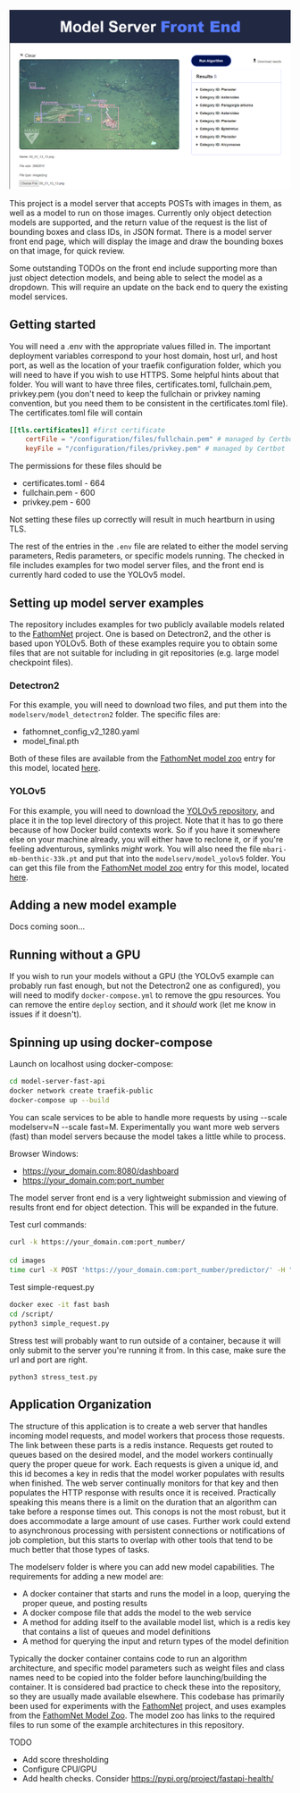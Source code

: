 ![Model Serving Example](./images/model-server-screenshot.png)

This project is a model server that accepts POSTs with images in them, as well as a model to run on those images. Currently only object detection models are supported, and the return value of the request is the list of bounding boxes and class IDs, in JSON format. There is a model server front end page, which will display the image and draw the bounding boxes on that image, for quick review. 

Some outstanding TODOs on the front end include supporting more than just object detection models, and being able to select the model as a dropdown. This will require an update on the back end to query the existing model services.

## Getting started

You will need a .env with the appropriate values filled in. The important deployment variables correspond to your host domain, host url, and host port, as well as the location of your traefik configuration folder, which you will need to have if you wish to use HTTPS. Some helpful hints about that folder. You will want to have three files, certificates.toml, fullchain.pem, privkey.pem (you don't need to keep the fullchain or privkey naming convention, but you need them to be consistent in the certificates.toml file). The certificates.toml file will contain

```toml
[[tls.certificates]] #first certificate
    certFile = "/configuration/files/fullchain.pem" # managed by Certbot
    keyFile = "/configuration/files/privkey.pem" # managed by Certbot
```

The permissions for these files should be
* certificates.toml - 664
* fullchain.pem - 600
* privkey.pem - 600

Not setting these files up correctly will result in much heartburn in using TLS.

The rest of the entries in the `.env` file are related to either the model serving parameters, Redis parameters, or specific models running. The checked in file includes examples for two model server files, and the front end is currently hard coded to use the YOLOv5 model.

## Setting up model server examples

The repository includes examples for two publicly available models related to the [FathomNet](https://fathomnet.org) project. One is based on Detectron2, and the other is based upon YOLOv5. Both of these examples require you to obtain some files that are not suitable for including in git repositories (e.g. large model checkpoint files). 

### Detectron2

For this example, you will need to download two files, and put them into the `modelserv/model_detectron2` folder. The specific files are:
* fathomnet_config_v2_1280.yaml
* model_final.pth

Both of these files are available from the [FathomNet model zoo](https://github.com/fathomnet/models) entry for this model, located [here](https://zenodo.org/record/5571043#.Yv59qC7ML9Z). 

### YOLOv5

For this example, you will need to download the [YOLOv5 repository](https://github.com/ultralytics/yolov5), and place it in the top level directory of this project. Note that it has to go there because of how Docker build contexts work. So if you have it somewhere else on your machine already, you will either have to reclone it, or if you're feeling adventurous, symlinks _might_ work. You will also need the file `mbari-mb-benthic-33k.pt` and put that into the `modelserv/model_yolov5` folder. You can get this file from the [FathomNet model zoo](https://github.com/fathomnet/models) entry for this model, located [here](https://zenodo.org/record/5539915#.Yv6gvS7ML9Y).

## Adding a new model example

Docs coming soon...

## Running without a GPU

If you wish to run your models without a GPU (the YOLOv5 example can probably run fast enough, but not the Detectron2 one as configured), you will need to modify `docker-compose.yml` to remove the gpu resources. You can remove the entire `deploy` section, and it _should_ work (let me know in issues if it doesn't).

## Spinning up using docker-compose

Launch on localhost using docker-compose:
```bash
cd model-server-fast-api
docker network create traefik-public
docker-compose up --build
```
You can scale services to be able to handle more requests by using --scale modelserv=N --scale fast=M. Experimentally you want more web servers (fast) than model servers because the model takes a little while to process. 

Browser Windows:
- https://your_domain.com:8080/dashboard
- https://your_domain.com:port_number

The model server front end is a very lightweight submission and viewing of results front end for object detection. This will be expanded in the future.

Test curl commands:
```bash
curl -k https://your_domain.com:port_number/

cd images
time curl -X POST 'https://your_domain.com:port_number/predictor/' -H "accept: application/json" -H "Content-Type: multipart/form-data" -F "model_type=image_queue_yolov5" -F "file=@00_01_13_13.png;type=image/png"
```

Test simple-request.py
```bash
docker exec -it fast bash
cd /script/
python3 simple_request.py
```

Stress test will probably want to run outside of a container, because it will only submit to the server you're running it from. In this case, make sure the url and port are right.
```
python3 stress_test.py
```

## Application Organization

The structure of this application is to create a web server that handles incoming model requests, and model workers that process those requests. The link between these parts is a redis instance. Requests get routed to queues based on the desired model, and the model workers continually query the proper queue for work. Each requests is given a unique id, and this id becomes a key in redis that the model worker populates with results when finished. The web server continually monitors for that key and then populates the HTTP response with results once it is received. Practically speaking this means there is a limit on the duration that an algorithm can take before a response times out. This conops is not the most robust, but it does accommodate a large amount of use cases. Further work could extend to asynchronous processing with persistent connections or notifications of job completion, but this starts to overlap with other tools that tend to be much better that those types of tasks.

The modelserv folder is where you can add new model capabilities. The requirements for adding a new model are:

- A docker container that starts and runs the model in a loop, querying the proper queue, and posting results
- A docker compose file that adds the model to the web service
- A method for adding itself to the available model list, which is a redis key that contains a list of queues and model definitions
- A method for querying the input and return types of the model definition

Typically the docker container contains code to run an algorithm architecture, and specific model parameters such as weight files and class names need to be copied into the folder before launching/building the container. It is considered bad practice to check these into the repository, so they are usually made available elsewhere. This codebase has primarily been used for experiments with the [FathomNet](https://fathomnet.org) project, and uses examples from the [FathomNet Model Zoo](https://github.com/fathomnet/models). The model zoo has links to the required files to run some of the example architectures in this repository.

TODO

- Add score thresholding
- Configure CPU/GPU
- Add health checks. Consider https://pypi.org/project/fastapi-health/